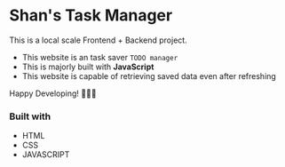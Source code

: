
# Shan's Task Manager

This is a local scale Frontend + Backend project.
* This website is an task saver ```TODO manager```
* This is majorly built with **JavaScript**
* This website is capable of retrieving saved data even after refreshing

Happy Developing! 🧑‍🎤✨

### Built with
* HTML
* CSS
* JAVASCRIPT
